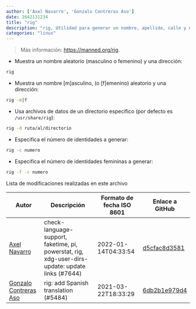```yaml
---
author: ['Axel Navarro', 'Gonzalo Contreras Aso']
date: 1642131234
title: "rig"
description: "rig, Utilidad para generar un nombre, apellido, calle y número, junto a ubicación geográfica consistente (un conjunto válido de ciudad, estado y código postal)."
categories: "linux"
---
```

> Más información: <https://manned.org/rig>.

- Muestra un nombre aleatorio (masculino o femenino) y una dirección:

```bash
rig
```

- Muestra un nombre [m]asculino, (o [f]emenino) aleatorio y una dirección:

```bash
rig -m|f
```

- Usa archivos de datos de un directorio específico (por defecto es `/usr/share/rig`):

```bash
rig -d ruta/al/directorio
```

- Especifica el número de identidades a generar:

```bash
rig -c numero
```

- Especifica el número de identidades femininas a generar:

```bash
rig -f -c numero
```
Lista de modificaciones realizadas en este archivo


Autor | Descripción | Formato de fecha ISO 8601 | Enlace a GitHub
------|-----|-----|-----
[Axel Navarro](mailto:navarroaxel@gmail.com) | check-language-support, faketime, pi, powerstat, rig, xdg-user-dirs-update: update links (#7644) | 2022-01-14T04:33:54 | [d5cfac8d3581](https://github.com/tldr-pages/tldr/commit/d5cfac8d3581cf0f9d735fbcefe9bf3b02815441)
[Gonzalo Contreras Aso](mailto:61254163+goznalo-git@users.noreply.github.com) | rig: add Spanish translation (#5484) | 2021-03-22T18:33:29 | [6db2b1e979d4](https://github.com/tldr-pages/tldr/commit/6db2b1e979d4b4bdeaa23dda62a8737daa32d362)

